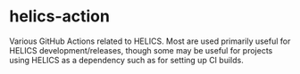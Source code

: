 # helics-action

Various GitHub Actions related to HELICS. Most are used primarily useful for HELICS development/releases, though some may be useful for projects using HELICS as a dependency such as for setting up CI builds.
